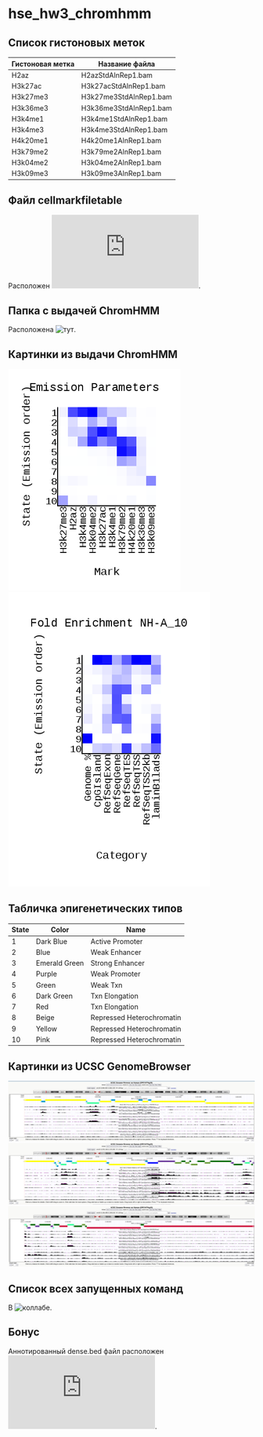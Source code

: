 # hse_hw3_chromhmm
## Список гистоновых меток
|Гистоновая метка|Название файла|
|-|-|
|H2az|H2azStdAlnRep1.bam|
|H3k27ac|H3k27acStdAlnRep1.bam|
|H3k27me3|H3k27me3StdAlnRep1.bam|
|H3k36me3|H3k36me3StdAlnRep1.bam|
|H3k4me1|H3k4me1StdAlnRep1.bam|
|H3k4me3|H3k4me3StdAlnRep1.bam|
|H4k20me1|H4k20me1AlnRep1.bam|
|H3k79me2|H3k79me2AlnRep1.bam|
|H3k04me2|H3k04me2AlnRep1.bam|
|H3k09me3|H3k09me3AlnRep1.bam|

## Файл cellmarkfiletable
Расположен ![тут](https://github.com/sashkent3/hse_hw3_chromhmm/blob/main/cellmarkfiletable.txt).

## Папка с выдачей ChromHMM
Расположена ![тут](https://github.com/sashkent3/hse_hw3_chromhmm/tree/main/ChromHMM_output).

## Картинки из выдачи ChromHMM
![emissions](https://github.com/sashkent3/hse_hw3_chromhmm/raw/main/ChromHMM_output/emissions_10.png)![overlap](https://github.com/sashkent3/hse_hw3_chromhmm/raw/main/ChromHMM_output/NH-A_10_overlap.png)

## Табличка эпигенетических типов
|State|Color|Name|
|-|-|-|
|1|Dark Blue|Active Promoter|
|2|Blue|Weak Enhancer|
|3|Emerald Green|Strong Enhancer|
|4|Purple|Weak Promoter|
|5|Green|Weak Txn|
|6|Dark Green|Txn Elongation|
|7|Red|Txn Elongation|
|8|Beige|Repressed Heterochromatin|
|9|Yellow|Repressed Heterochromatin|
|10|Pink|Repressed Heterochromatin|
## Картинки из UCSC GenomeBrowser
![](https://github.com/sashkent3/hse_hw3_chromhmm/raw/main/Screenshot1.png)
![](https://github.com/sashkent3/hse_hw3_chromhmm/raw/main/Screenshot2.png)
![](https://github.com/sashkent3/hse_hw3_chromhmm/raw/main/Screenshot3.png)
## Список всех запущенных команд
В ![коллабе](https://colab.research.google.com/drive/1aVcCz3oGEw4kZ1YN2f5NsZ9Wt64258H4?usp=sharing).
## Бонус
Аннотированный dense.bed файл расположен ![тут](https://github.com/sashkent3/hse_hw3_chromhmm/raw/main/NH-A_10_dense_annotated.bed).
